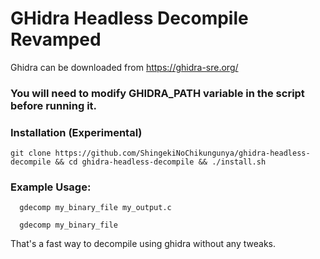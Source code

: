 # GHidra Headless Decompile Revamped

Ghidra can be downloaded from https://ghidra-sre.org/

### You will need to modify GHIDRA_PATH variable in the script before running it.


### Installation (Experimental)

```
git clone https://github.com/ShingekiNoChikungunya/ghidra-headless-decompile && cd ghidra-headless-decompile && ./install.sh
```

### Example Usage:
```
  gdecomp my_binary_file my_output.c
```

```
  gdecomp my_binary_file
```

That's a fast way to decompile using ghidra without any tweaks.
